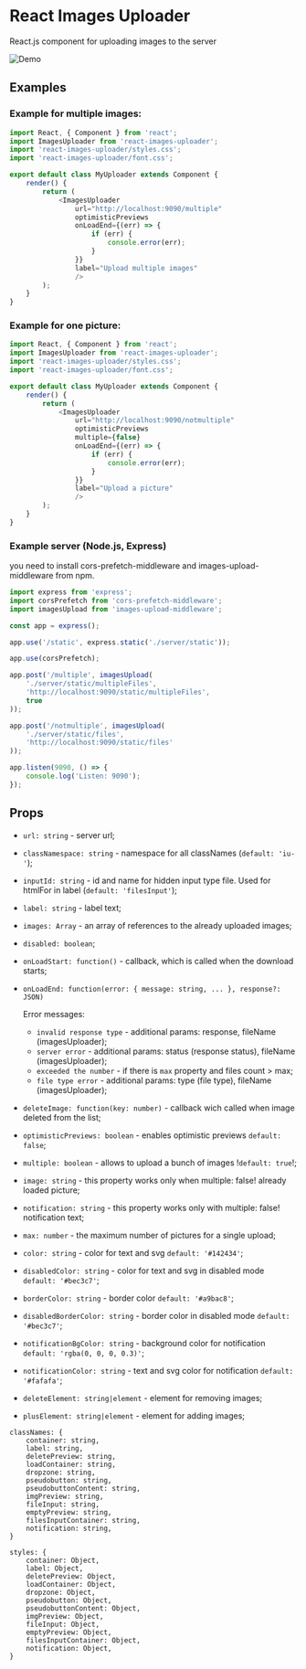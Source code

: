 # React Images Uploader

React.js component for uploading images to the server

![Demo](https://cdn.rawgit.com/aleksei0807/react-images-uploader/master/examples/demo.gif "Demo")

## Examples

### Example for multiple images:

```javascript
import React, { Component } from 'react';
import ImagesUploader from 'react-images-uploader';
import 'react-images-uploader/styles.css';
import 'react-images-uploader/font.css';

export default class MyUploader extends Component {
	render() {
		return (
			<ImagesUploader
				url="http://localhost:9090/multiple"
				optimisticPreviews
				onLoadEnd={(err) => {
					if (err) {
						console.error(err);
					}
				}}
				label="Upload multiple images"
				/>
		);
	}
}
```

### Example for one picture:

```javascript
import React, { Component } from 'react';
import ImagesUploader from 'react-images-uploader';
import 'react-images-uploader/styles.css';
import 'react-images-uploader/font.css';

export default class MyUploader extends Component {
	render() {
		return (
			<ImagesUploader
				url="http://localhost:9090/notmultiple"
				optimisticPreviews
				multiple={false}
				onLoadEnd={(err) => {
					if (err) {
						console.error(err);
					}
				}}
				label="Upload a picture"
				/>
		);
	}
}
```

### Example server (Node.js, Express)

you need to install cors-prefetch-middleware and images-upload-middleware from npm.

```javascript
import express from 'express';
import corsPrefetch from 'cors-prefetch-middleware';
import imagesUpload from 'images-upload-middleware';

const app = express();

app.use('/static', express.static('./server/static'));

app.use(corsPrefetch);

app.post('/multiple', imagesUpload(
	'./server/static/multipleFiles',
	'http://localhost:9090/static/multipleFiles',
	true
));

app.post('/notmultiple', imagesUpload(
	'./server/static/files',
	'http://localhost:9090/static/files'
));

app.listen(9090, () => {
	console.log('Listen: 9090');
});
```

## Props

- `url: string` - server url;
- `classNamespace: string` - namespace for all classNames (`default: 'iu-'`);
- `inputId: string` - id and name for hidden input type file. Used for htmlFor in label (`default: 'filesInput'`);
- `label: string` - label text;
- `images: Array` - an array of references to the already uploaded images;
- `disabled: boolean`;
- `onLoadStart: function()` - callback, which is called when the download starts;
- `onLoadEnd: function(error: { message: string, ... }, response?: JSON)`

	Error messages:
	- `invalid response type` - additional params: response, fileName (imagesUploader);
	- `server error` - additional params: status (response status), fileName (imagesUploader);
	- `exceeded the number` - if there is `max` property and files count > max;
	- `file type error` - additional params: type (file type), fileName (imagesUploader);

- `deleteImage: function(key: number)` - callback wich called when image deleted from the list;
- `optimisticPreviews: boolean` - enables optimistic previews `default: false`;
- `multiple: boolean` - allows to upload a bunch of images !`default: true`!;
- `image: string` - this property works only when multiple: false! already loaded picture;
- `notification: string` - this property works only with multiple: false! notification text;
- `max: number` - the maximum number of pictures for a single upload;
- `color: string` - color for text and svg `default: '#142434'`;
- `disabledColor: string` - color for text and svg in disabled mode `default: '#bec3c7'`;
- `borderColor: string` - border color `default: '#a9bac8'`;
- `disabledBorderColor: string` - border color in disabled mode `default: '#bec3c7'`;
- `notificationBgColor: string` - background color for notification `default: 'rgba(0, 0, 0, 0.3)'`;
- `notificationColor: string` - text and svg color for notification `default: '#fafafa'`;
- `deleteElement: string|element` - element for removing images;
- `plusElement: string|element` - element for adding images;
```
classNames: {
	container: string,
	label: string,
	deletePreview: string,
	loadContainer: string,
	dropzone: string,
	pseudobutton: string,
	pseudobuttonContent: string,
	imgPreview: string,
	fileInput: string,
	emptyPreview: string,
	filesInputContainer: string,
	notification: string,
}
```
```
styles: {
	container: Object,
	label: Object,
	deletePreview: Object,
	loadContainer: Object,
	dropzone: Object,
	pseudobutton: Object,
	pseudobuttonContent: Object,
	imgPreview: Object,
	fileInput: Object,
	emptyPreview: Object,
	filesInputContainer: Object,
	notification: Object,
}
```
